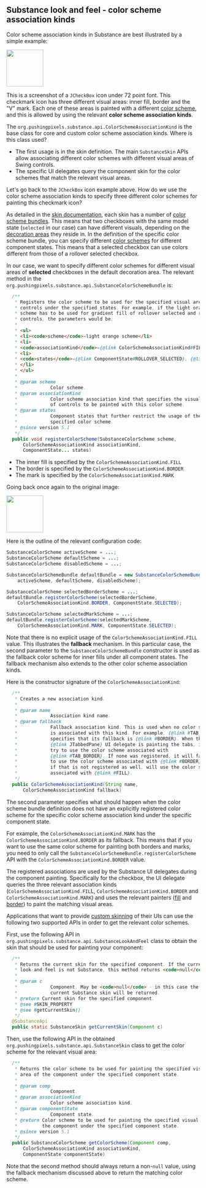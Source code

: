 ## Substance look and feel - color scheme association kinds

Color scheme association kinds in Substance are best illustrated by a simple example:

<img src="https://raw.githubusercontent.com/kirill-grouchnikov/substance/master/www/images/screenshots/color-scheme-association-kinds.png" width="96" height="96"/>

This is a screenshot of a `JCheckBox` icon under 72 point font. This checkmark icon has three different visual areas: inner fill, border and the "V" mark. Each one of these areas is painted with a different [color scheme](colorschemes.md), and this is allowed by using the relevant **color scheme association kinds**.

The `org.pushingpixels.substance.api.ColorSchemeAssociationKind` is the base class for core and custom color scheme association kinds. Where is this class used?

* The first usage is in the skin definition. The main `SubstanceSkin` APIs allow associating different color schemes with different visual areas of Swing controls.
* The specific UI delegates query the component skin for the color schemes that match the relevant visual areas.

Let's go back to the `JCheckBox` icon example above. How do we use the color scheme association kinds to specify three different color schemes for painting this checkmark icon?

As detailed in the [skin documentation](overview.md), each skin has a number of [color scheme bundles](colorschemebundles.md). This means that two checkboxes with the same model state (`selected` in our case) can have different visuals, depending on the [decoration areas](../painters/decoration.md) they reside in. In the definition of the specific color scheme bundle, you can specify different [color schemes](colorschemes.md) for different component states. This means that a selected checkbox can use colors different from those of a rollover selected checkbox.

In our case, we want to specify different color schemes for different visual areas of **selected** checkboxes in the default decoration area. The relevant method in the `org.pushingpixels.substance.api.SubstanceColorSchemeBundle` is:

```java
  /**
   * Registers the color scheme to be used for the specified visual area of
   * controls under the specified states. For example, if the light orange
   * scheme has to be used for gradient fill of rollover selected and rollover
   * controls, the parameters would be:
   *
   * <ul>
   * <li><code>scheme</code>=light orange scheme</li>
   * <li>
   * <code>associationKind</code>={@link ColorSchemeAssociationKind#FILL}</li>
   * <li>
   * <code>states</code>={@link ComponentState#ROLLOVER_SELECTED}, {@link ComponentState#ROLLOVER_UNSELECTED}
   * </li>
   * </ul>
   *
   * @param scheme
   *            Color scheme.
   * @param associationKind
   *            Color scheme association kind that specifies the visual areas
   *            of controls to be painted with this color scheme.
   * @param states
   *            Component states that further restrict the usage of the
   *            specified color scheme.
   * @since version 5.1
   */
  public void registerColorScheme(SubstanceColorScheme scheme,
      ColorSchemeAssociationKind associationKind,
      ComponentState... states)
```

* The inner fill is specified by the `ColorSchemeAssociationKind.FILL`
* The border is specified by the `ColorSchemeAssociationKind.BORDER`
* The mark is specified by the `ColorSchemeAssociationKind.MARK`

Going back once again to the original image:

<img src="https://raw.githubusercontent.com/kirill-grouchnikov/substance/master/www/images/screenshots/color-scheme-association-kinds.png" width="96" height="96"/>

Here is the outline of the relevant configuration code:

```java
SubstanceColorScheme activeScheme = ...;
SubstanceColorScheme defaultScheme = ...;
SubstanceColorScheme disabledScheme = ...;

SubstanceColorSchemeBundle defaultBundle = new SubstanceColorSchemeBundle(
    activeScheme, defaultScheme, disabledScheme);

SubstanceColorScheme selectedBorderScheme = ...;
defaultBundle.registerColorScheme(selectedBorderScheme,
    ColorSchemeAssociationKind.BORDER, ComponentState.SELECTED);

SubstanceColorScheme selectedMarkScheme = ...;
defaultBundle.registerColorScheme(selectedMarkScheme,
    ColorSchemeAssociationKind.MARK, ComponentState.SELECTED);
```

Note that there is no explicit usage of the `ColorSchemeAssociationKind.FILL` value. This illustrates the **fallback** mechanism. In this particular case, the second parameter to the `SubstanceColorSchemeBundle` constructor is used as the fallback color scheme for inner fills under all component states. The fallback mechanism also extends to the other color scheme association kinds.

Here is the constructor signature of the `ColorSchemeAssociationKind`:

```java
  /**
   * Creates a new association kind.
   *
   * @param name
   *            Association kind name.
   * @param fallback
   *            Fallback association kind. This is used when no color scheme
   *            is associated with this kind. For example, {@link #TAB_BORDER}
   *            specifies that its fallback is {@link #BORDER}. When the
   *            {@link JTabbedPane} UI delegate is painting the tabs, it will
   *            try to use the color scheme associated with
   *            {@link #TAB_BORDER}. If none was registered, it will fall back
   *            to use the color scheme associated with {@link #BORDER}, and
   *            if that is not registered as well, will use the color scheme
   *            associated with {@link #FILL}.
   */
  public ColorSchemeAssociationKind(String name,
      ColorSchemeAssociationKind fallback)
```

The second parameter specifies what should happen when the color scheme bundle definition does not have an explicitly registered color scheme for the specific color scheme association kind under the specific component state.

For example, the `ColorSchemeAssociationKind.MARK` has the `ColorSchemeAssociationKind.BORDER` as its fallback. This means that if you want to use the same color scheme for painting both borders and marks, you need to only call the `SubstanceColorSchemeBundle.registerColorScheme` API with the `ColorSchemeAssociationKind.BORDER` value.

The registered associations are used by the Substance UI delegates during the component painting. Specifically for the checkbox, the UI delegate queries the three relevant association kinds (`ColorSchemeAssociationKind.FIL`L, `ColorSchemeAssociationKind.BORDER` and `ColorSchemeAssociationKind.MARK`) and uses the relevant painters ([fill](../painters/fill.md) and [border](../painters/border.md)) to paint the matching visual areas.

Applications that want to provide [custom skinning](../painters/custom-skinning.md) of their UIs can use the following two supported APIs in order to get the relevant color schemes.

First, use the following API in `org.pushingpixels.substance.api.SubstanceLookAndFeel` class to obtain the skin that should be used for painting your component:

```java
  /**
   * Returns the current skin for the specified component. If the current
   * look-and-feel is not Substance, this method returns <code>null</code>.
   *
   * @param c
   *            Component. May be <code>null</code> - in this case the global
   *            current Substance skin will be returned.
   * @return Current skin for the specified component.
   * @see #SKIN_PROPERTY
   * @see #getCurrentSkin()
   */
  @SubstanceApi
  public static SubstanceSkin getCurrentSkin(Component c)
```

Then, use the following API in the obtained `org.pushingpixels.substance.api.SubstanceSkin` class to get the color scheme for the relevant visual area:

```java
  /**
   * Returns the color scheme to be used for painting the specified visual
   * area of the component under the specified component state.
   *
   * @param comp
   *            Component.
   * @param associationKind
   *            Color scheme association kind.
   * @param componentState
   *            Component state.
   * @return Color scheme to be used for painting the specified visual area of
   *         the component under the specified component state.
   * @since version 5.1
   */
  public SubstanceColorScheme getColorScheme(Component comp,
      ColorSchemeAssociationKind associationKind,
      ComponentState componentState)
```			
Note that the second method should always return a non-`null` value, using the fallback mechanism discussed above to return the matching color scheme.
